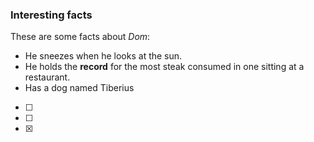 ### Interesting facts

These are some facts about *Dom*:
- He sneezes when he looks at the sun.
- He holds the **record** for the most steak consumed in one sitting at a restaurant.
- Has a dog named Tiberius

- [ ] 
- [ ]
- [x]